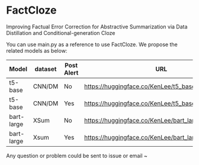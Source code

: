 # FactCloze
Improving Factual Error Correction for Abstractive Summarization via Data Distillation and Conditional-generation Cloze

You can use main.py as a reference to use FactCloze.
We propose the related models as below:

| Model | dataset | Post Alert | URL |
| ------- | ------- | ------- | ------- |
| t5-base | CNN/DM  | No      | https://huggingface.co/KenLee/t5_base_cnndm_sd |
| t5-base | CNN/DM  | Yes     | https://huggingface.co/KenLee/t5_base_cnndm_sd_pa |
| bart-large | XSum  | No     | https://huggingface.co/KenLee/bart_large_xsum_sd |
| bart-large | Xsum  | Yes    | https://huggingface.co/KenLee/bart_large_xsum_sd_pa |

Any question or problem could be sent to issue or email ~
